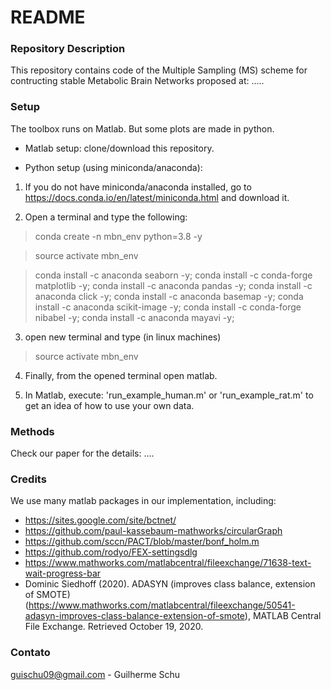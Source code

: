 # README #

### Repository Description ###

This repository contains code of the Multiple Sampling (MS) scheme for contructing stable Metabolic Brain Networks proposed at: .....

### Setup ###

The toolbox runs on Matlab. But some plots are made in python.

* Matlab setup:
clone/download this repository.

* Python setup (using miniconda/anaconda):
1) If you do not have miniconda/anaconda installed, go to https://docs.conda.io/en/latest/miniconda.html and download it.

2) Open a terminal and type the following:

> conda create -n mbn_env python=3.8 -y

> source activate mbn_env

> conda install -c anaconda seaborn -y; conda install -c conda-forge matplotlib -y; conda install -c anaconda pandas -y; conda install -c anaconda click -y; conda install -c anaconda basemap -y; conda install -c anaconda scikit-image -y; conda install -c conda-forge nibabel -y; conda install -c anaconda mayavi -y;	

3) open new terminal and type (in linux machines)
> source activate mbn_env

4) Finally, from the opened terminal open matlab.

5) In Matlab, execute: 'run_example_human.m' or 'run_example_rat.m' to get an idea of how to use your own data.

### Methods ###

Check our paper for the details: ....

### Credits ###

We use many matlab packages in our implementation, including:
- https://sites.google.com/site/bctnet/ 
- https://github.com/paul-kassebaum-mathworks/circularGraph
- https://github.com/sccn/PACT/blob/master/bonf_holm.m
- https://github.com/rodyo/FEX-settingsdlg
- https://www.mathworks.com/matlabcentral/fileexchange/71638-text-wait-progress-bar
- Dominic Siedhoff (2020). ADASYN (improves class balance, extension of SMOTE) (https://www.mathworks.com/matlabcentral/fileexchange/50541-adasyn-improves-class-balance-extension-of-smote), MATLAB Central File Exchange. Retrieved October 19, 2020.

### Contato ###
guischu09@gmail.com - Guilherme Schu


